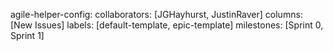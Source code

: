 agile-helper-config:
collaborators: [JGHayhurst, JustinRaver]
columns: [New Issues]
labels: [default-template, epic-template]
milestones: [Sprint 0, Sprint 1]
